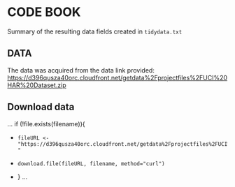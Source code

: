 # CODE BOOK


Summary of the resulting data fields created in `tidydata.txt`

## DATA

The data was acquired from the data link provided:  https://d396qusza40orc.cloudfront.net/getdata%2Fprojectfiles%2FUCI%20HAR%20Dataset.zip



## Download data

...
if (!file.exists(filename)){   
+     fileURL <- "https://d396qusza40orc.cloudfront.net/getdata%2Fprojectfiles%2FUCI%20HAR%20Dataset.zip " 
+     download.file(fileURL, filename, method="curl")
+ }
...



